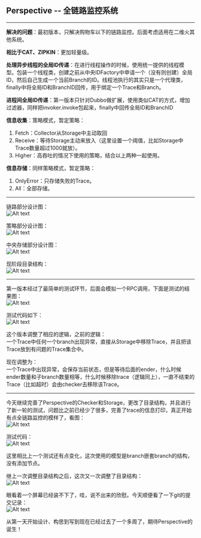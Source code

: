 ## Perspective -- 全链路监控系统
--------

**解决的问题**：最初版本，只解决购物车以下的链路监控。后面考虑适用在二维火其他系统。<br/>

**相比于CAT、ZIPKIN**：更加轻量级。<br/>

**处理异步线程的全局ID传递**：在进行线程操作的时候，使用统一提供的线程模型。包装一个线程类，创建之前从中央IDFactory中申请一个（没有则创建）全局ID，然后自己生成一个当前Branch的ID。线程池执行的其实只是一个代理类，finally中将全局ID和BranchID回传，用于绑定一个Trace和Branch。<br/>

**进程间全局ID传递**：第一版本只针对Dubbo做扩展，使用类似CAT的方式，增加过滤器，同样把invoker.invoke包起来，finally中回传全局ID和BranchID<br/>

**信息收集**：策略模式，暂定策略：<br/>

1. Fetch：Collector从Storage中主动取回<br/>
2. Receive：等待Storage主动来放入（这里设置一个阈值，比如Storage中Trace数量超过1000就放）。<br/>
3. Higher：高吞吐的情况下使用的策略，结合以上两种一起使用。<br/>

**信息存储**：同样策略模式，暂定策略：<br/>

1. OnlyError：只存储失败的Trace。<br/>
2. All：全部存储。<br/>

------------

链路部分设计图：<br/>
![Alt text](./1487734289797.png)
<br/>

策略部分设计图：<br/>
![Alt text](./1487734359116.png)
<br/>

中央存储部分设计图：<br/>
![Alt text](./1487734409331.png)
<br/>

现阶段目录结构：<br/>
![Alt text](./1487734439166.png)
<br/>

-----------------

第一版本经过了最简单的测试环节，后面会模拟一个RPC调用，下面是测试的结果图：<br/>
![Alt text](./1487748943013.png)
<br/>

测试代码如下：<br/>
![Alt text](./1487748979996.png)
<br/>

这个版本调整了相应的逻辑，之前的逻辑：<br/>
一个Trace中任何一个branch出现异常，直接从Storage中移除Trace，并且把该Trace放到有问题的Trace集合中。<br/>

现在调整为：<br/>
一个Trace中出现异常，会保存当前状态，但是等待后面的ender，什么时候ender数量和子branch数量相等，什么时候移除trace（逻辑同上），一直不结束的Trace（比如超时）会由checker去移除该Trace。<br/>

-----------------

今天继续完善了Perspective的Checker和Storage，更改了目录结构，并且进行了新一轮的测试，问题比之前已经少了很多，完善了trace的信息打印，真正开始有点全链路监控的模样了，看图：<br/>
![Alt text](./1487836239876.png)
<br/>

测试代码：<br/>
![Alt text](./1487836274071.png)
<br/>

这里相比上一个测试还有点变化，这次使用的模型是branch嵌套branch的结构，没有添加节点。<br/>

继上一次调整目录结构之后，这次又一次调整了目录结构：<br/>
![Alt text](./1487836364929.png)
<br/>

眼看着一个屏幕已经装不下了，哇，说不出来的欣慰。今天顺便看了一下git的提交记录：<br/>
![Alt text](./1487836474198.png)
<br/>

从第一天开始设计、构思到写到现在已经过去了一个多周了，期待Perspective的诞生！<br/>